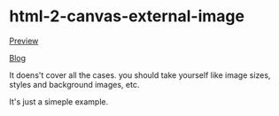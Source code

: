# html-2-canvas-external-image

[Preview](https://hsk-kr.github.io/html-2-canvas-external-image)

[Blog](https://dev.to/lico/react-download-html-element-as-an-image-file-53ok)

It doens't cover all the cases. you should take yourself like image sizes, styles and background images, etc.

It's just a simeple example.